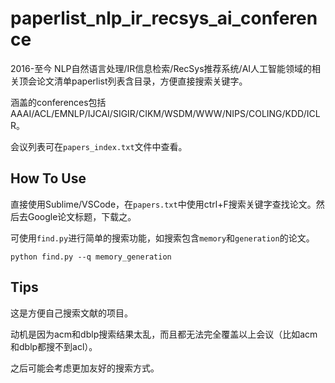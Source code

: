 # paperlist_nlp_ir_recsys_ai_conference
2016-至今 NLP自然语言处理/IR信息检索/RecSys推荐系统/AI人工智能领域的相关顶会论文清单paperlist列表含目录，方便直接搜索关键字。

涵盖的conferences包括AAAI/ACL/EMNLP/IJCAI/SIGIR/CIKM/WSDM/WWW/NIPS/COLING/KDD/ICLR。

会议列表可在```papers_index.txt```文件中查看。

## How To Use
直接使用Sublime/VSCode，在```papers.txt```中使用ctrl+F搜索关键字查找论文。然后去Google论文标题，下载之。

可使用```find.py```进行简单的搜索功能，如搜索包含```memory```和```generation```的论文。

```python find.py --q memory_generation```

## Tips
这是方便自己搜索文献的项目。

动机是因为acm和dblp搜索结果太乱，而且都无法完全覆盖以上会议（比如acm和dblp都搜不到acl）。

之后可能会考虑更加友好的搜索方式。
